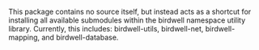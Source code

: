 This package contains no source itself, but instead acts as a shortcut for installing all 
available submodules within the birdwell namespace utility library. Currently, this includes:
birdwell-utils, birdwell-net, birdwell-mapping, and birdwell-database.
